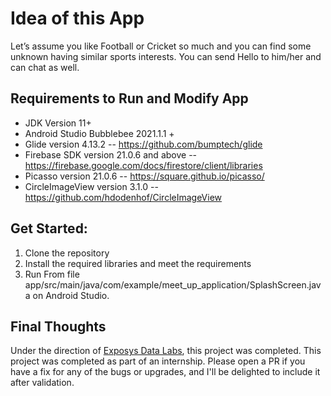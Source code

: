 # Idea of this App

Let’s assume you like Football or Cricket so much and you can find some unknown having similar sports interests. You can send Hello to him/her and can chat as well.

## Requirements to Run and Modify App

- JDK Version 11+
- Android Studio Bubblebee 2021.1.1 +
- Glide version 4.13.2 -- https://github.com/bumptech/glide
- Firebase SDK version 21.0.6  and above -- https://firebase.google.com/docs/firestore/client/libraries
- Picasso version 21.0.6 -- https://square.github.io/picasso/
- CircleImageView version 3.1.0 -- https://github.com/hdodenhof/CircleImageView

## Get Started:

1. Clone the repository
2. Install the required libraries and meet the requirements
3. Run From file app/src/main/java/com/example/meet_up_application/SplashScreen.java on Android Studio.

## Final Thoughts
Under the direction of [Exposys Data Labs](https://www.linkedin.com/company/upchat-technologies/), this project was completed. This project was completed as part of an internship. Please open a PR if you have a fix for any of the bugs or upgrades, and I'll be delighted to include it after validation.
